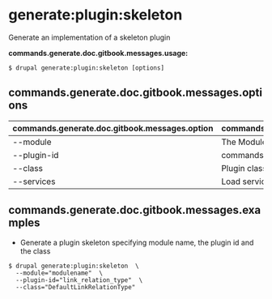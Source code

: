 # generate:plugin:skeleton
Generate an implementation of a skeleton plugin

**commands.generate.doc.gitbook.messages.usage:**
```
$ drupal generate:plugin:skeleton [options]
```

## commands.generate.doc.gitbook.messages.options
commands.generate.doc.gitbook.messages.option | commands.generate.doc.gitbook.messages.details
-------|-------------
--module | The Module name.
--plugin-id | commands.generate.plugin.options.plugin-id
--class | Plugin class name
--services | Load services from the container.

## commands.generate.doc.gitbook.messages.examples
* Generate a plugin skeleton specifying module name, the plugin id and the class
```
$ drupal generate:plugin:skeleton  \
  --module="modulename"  \
  --plugin-id="link_relation_type"  \
  --class="DefaultLinkRelationType"

```
